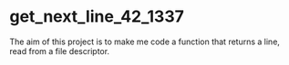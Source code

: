 # get_next_line_42_1337
The aim of this project is to make me code a function that returns a line, read from a file descriptor.
